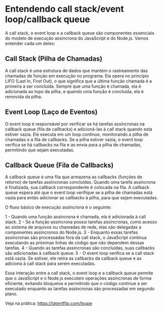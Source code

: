 # Entendendo call stack/event loop/callback queue
A call stack, o event loop e a callback queue são componentes essenciais do modelo de execução assíncrona do JavaScript e do Node.js. Vamos entender cada um deles:

## Call Stack (Pilha de Chamadas)

A call stack é uma estrutura de dados que mantém o rastreamento das chamadas de função em execução no programa. Ela opera no princípio LIFO (Last In, First Out), o que significa que a última função chamada é a primeira a ser concluída. Sempre que uma função é chamada, ela é adicionada ao topo da pilha, e quando uma função é concluída, ela é removida da pilha.

## Event Loop (Laço de Eventos)
O event loop é responsável por verificar se há tarefas assíncronas na callback queue (fila de callbacks) e adicioná-las à call stack quando esta estiver vazia. Ele executa em um loop contínuo, monitorando a pilha de chamadas e a fila de callbacks. Se a pilha estiver vazia, o event loop verifica se há callbacks na fila e as envia para a pilha de chamadas, permitindo que sejam executadas.

## Callback Queue (Fila de Callbacks)
A callback queue é uma fila que armazena as callbacks (funções de retorno) de tarefas assíncronas concluídas. Quando uma tarefa assíncrona é finalizada, sua callback correspondente é colocada na fila. A callback queue espera até que o event loop verifique se a pilha de chamadas está vazia para então adicionar as callbacks à pilha, para que sejam executadas.

O fluxo básico de execução assíncrona é o seguinte:

1 - Quando uma função assíncrona é chamada, ela é adicionada à call stack.
2 - Se a função assíncrona possui tarefas assíncronas, como acesso ao sistema de arquivos ou chamadas de rede, elas são delegadas a componentes assíncronos do Node.js.
3 - Enquanto essas tarefas assíncronas são processadas fora da call stack, o JavaScript continua executando as próximas linhas de código que não dependem dessas tarefas.
4 - Quando as tarefas assíncronas são concluídas, suas callbacks são adicionadas à callback queue.
5 - O event loop verifica se a call stack está vazia. Se estiver, ele retira as callbacks da callback queue e as adiciona à call stack para serem executadas.

Essa interação entre a call stack, o event loop e a callback queue permite que o JavaScript e o Node.js executem operações assíncronas de forma eficiente, evitando bloqueios e permitindo que o código continue a ser executado enquanto as tarefas assíncronas são processadas em segundo plano.

Veja na prática: https://latentflip.com/loupe
